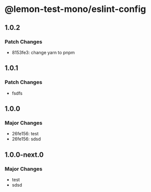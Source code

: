 # @lemon-test-mono/eslint-config

## 1.0.2

### Patch Changes

- 8153fe3: change yarn to pnpm

## 1.0.1

### Patch Changes

- fsdfs

## 1.0.0

### Major Changes

- 26fe156: test
- 26fe156: sdsd

## 1.0.0-next.0

### Major Changes

- test
- sdsd
